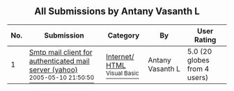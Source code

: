 ﻿<div align="center">

## All Submissions by Antany Vasanth L

</div>

No.  | Submission | Category | By   | User Rating
---- | ---------- | -------- | ---- | -----------
1 | [Smtp mail client for authenticated mail server \(yahoo\)<br /><sup>2005-05-10 21:50:50</sup>](https://github.com/Planet-Source-Code/antany-vasanth-l-smtp-mail-client-for-authenticated-mail-server-yahoo__1-60454) | [Internet/ HTML<br /><sup>Visual Basic</sup>](../ByCategory/internet-html__1-34.md) | Antany Vasanth L | 5.0 (20 globes from 4 users)
